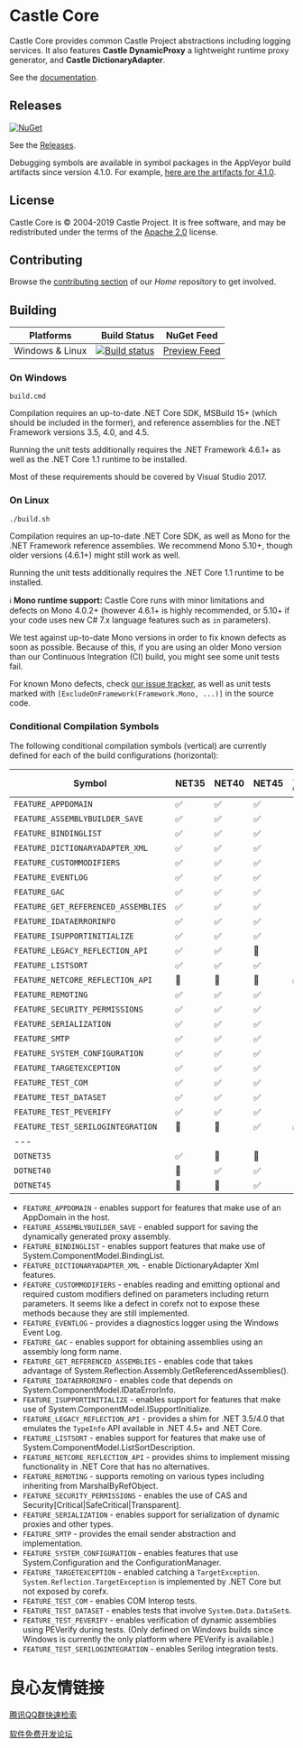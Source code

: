 # Castle Core

 

Castle Core provides common Castle Project abstractions including logging services. It also features **Castle DynamicProxy** a lightweight runtime proxy generator, and **Castle DictionaryAdapter**.

See the [documentation](docs/README.md).

## Releases

[![NuGet](https://img.shields.io/nuget/v/Castle.Core.svg)](https://www.nuget.org/packages/Castle.Core/)

See the [Releases](https://github.com/castleproject/Core/releases).

Debugging symbols are available in symbol packages in the AppVeyor build artifacts since version 4.1.0. For example, [here are the artifacts for 4.1.0](https://ci.appveyor.com/project/castleproject/core/build/4.1.0/artifacts).

## License

Castle Core is &copy; 2004-2019 Castle Project. It is free software, and may be redistributed under the terms of the [Apache 2.0](http://opensource.org/licenses/Apache-2.0) license.

## Contributing

Browse the [contributing section](https://github.com/castleproject/Home#its-community-driven) of our _Home_ repository to get involved.

## Building

| Platforms       | Build Status | NuGet Feed |
|-----------------|-------------:|------------|
| Windows & Linux | [![Build status](https://ci.appveyor.com/api/projects/status/49a6i0ydiku56r5b/branch/master?svg=true)](https://ci.appveyor.com/project/castleproject/core/branch/master) | [Preview Feed](https://ci.appveyor.com/nuget/core-0mhe40ifodk8)

### On Windows

```
build.cmd
```

Compilation requires an up-to-date .NET Core SDK, MSBuild 15+ (which should be included in the former), and reference assemblies for the .NET Framework versions 3.5, 4.0, and 4.5.

Running the unit tests additionally requires the .NET Framework 4.6.1+ as well as the .NET Core 1.1 runtime to be installed.

Most of these requirements should be covered by Visual Studio 2017.

### On Linux

```
./build.sh
```

Compilation requires an up-to-date .NET Core SDK, as well as Mono for the .NET Framework reference assemblies. We recommend Mono 5.10+, though older versions (4.6.1+) might still work as well.

Running the unit tests additionally requires the .NET Core 1.1 runtime to be installed.

:information_source: **Mono runtime support:** Castle Core runs with minor limitations and defects on Mono 4.0.2+ (however 4.6.1+ is highly recommended, or 5.10+ if your code uses new C# 7.x language features such as `in` parameters).

We test against up-to-date Mono versions in order to fix known defects as soon as possible. Because of this, if you are using an older Mono version than our Continuous Integration (CI) build, you might see some unit tests fail.

For known Mono defects, check [our issue tracker](https://github.com/castleproject/Core/issues?utf8=%E2%9C%93&q=is%3Aissue%20is%3Aopen%20mono), as well as unit tests marked with `[ExcludeOnFramework(Framework.Mono, ...)]` in the source code.

### Conditional Compilation Symbols

The following conditional compilation symbols (vertical) are currently defined for each of the build configurations (horizontal):

Symbol                              | NET35              | NET40              | NET45              | .NET Core
----------------------------------- | ------------------ | ------------------ | ------------------ | ------------------
`FEATURE_APPDOMAIN`                 | :white_check_mark: | :white_check_mark: | :white_check_mark: | :no_entry_sign:
`FEATURE_ASSEMBLYBUILDER_SAVE`      | :white_check_mark: | :white_check_mark: | :white_check_mark: | :no_entry_sign:
`FEATURE_BINDINGLIST`               | :white_check_mark: | :white_check_mark: | :white_check_mark: | :no_entry_sign:
`FEATURE_DICTIONARYADAPTER_XML`     | :white_check_mark: | :white_check_mark: | :white_check_mark: | :no_entry_sign:
`FEATURE_CUSTOMMODIFIERS`           | :white_check_mark: | :white_check_mark: | :white_check_mark: | :no_entry_sign:
`FEATURE_EVENTLOG`                  | :white_check_mark: | :white_check_mark: | :white_check_mark: | :no_entry_sign:
`FEATURE_GAC`                       | :white_check_mark: | :white_check_mark: | :white_check_mark: | :no_entry_sign:
`FEATURE_GET_REFERENCED_ASSEMBLIES` | :white_check_mark: | :white_check_mark: | :white_check_mark: | :no_entry_sign:
`FEATURE_IDATAERRORINFO`            | :white_check_mark: | :white_check_mark: | :white_check_mark: | :no_entry_sign:
`FEATURE_ISUPPORTINITIALIZE`        | :white_check_mark: | :white_check_mark: | :white_check_mark: | :no_entry_sign:
`FEATURE_LEGACY_REFLECTION_API`     | :white_check_mark: | :white_check_mark: | :no_entry_sign:    | :no_entry_sign:
`FEATURE_LISTSORT`                  | :white_check_mark: | :white_check_mark: | :white_check_mark: | :no_entry_sign:
`FEATURE_NETCORE_REFLECTION_API`    | :no_entry_sign:    | :no_entry_sign:    | :no_entry_sign:    | :white_check_mark:
`FEATURE_REMOTING`                  | :white_check_mark: | :white_check_mark: | :white_check_mark: | :no_entry_sign:
`FEATURE_SECURITY_PERMISSIONS`      | :white_check_mark: | :white_check_mark: | :white_check_mark: | :no_entry_sign:
`FEATURE_SERIALIZATION`             | :white_check_mark: | :white_check_mark: | :white_check_mark: | :no_entry_sign:
`FEATURE_SMTP`                      | :white_check_mark: | :white_check_mark: | :white_check_mark: | :no_entry_sign:
`FEATURE_SYSTEM_CONFIGURATION`      | :white_check_mark: | :white_check_mark: | :white_check_mark: | :no_entry_sign:
`FEATURE_TARGETEXCEPTION`           | :white_check_mark: | :white_check_mark: | :white_check_mark: | :no_entry_sign:
`FEATURE_TEST_COM`                  | :white_check_mark: | :white_check_mark: | :white_check_mark: | :no_entry_sign:
`FEATURE_TEST_DATASET`              | :white_check_mark: | :white_check_mark: | :white_check_mark: | :no_entry_sign:
`FEATURE_TEST_PEVERIFY`                  | :white_check_mark:    | :white_check_mark:    | :white_check_mark:    | :no_entry_sign:
`FEATURE_TEST_SERILOGINTEGRATION`   | :no_entry_sign:    | :no_entry_sign:    | :white_check_mark: | :white_check_mark:
---                                 |                    |                    |                    | 
`DOTNET35`                          | :white_check_mark: | :no_entry_sign:    | :no_entry_sign:    | :no_entry_sign:
`DOTNET40`                          | :no_entry_sign:    | :white_check_mark: | :white_check_mark: | :no_entry_sign:
`DOTNET45`                          | :no_entry_sign:    | :no_entry_sign:    | :white_check_mark: | :no_entry_sign:

* `FEATURE_APPDOMAIN` - enables support for features that make use of an AppDomain in the host.
* `FEATURE_ASSEMBLYBUILDER_SAVE` - enabled support for saving the dynamically generated proxy assembly.
* `FEATURE_BINDINGLIST` - enables support features that make use of System.ComponentModel.BindingList.
* `FEATURE_DICTIONARYADAPTER_XML` - enable DictionaryAdapter Xml features.
* `FEATURE_CUSTOMMODIFIERS` - enables reading and emitting optional and required custom modifiers defined on parameters including return parameters. It seems like a defect in corefx not to expose these methods because they are still implemented.
* `FEATURE_EVENTLOG` - provides a diagnostics logger using the Windows Event Log.
* `FEATURE_GAC` - enables support for obtaining assemblies using an assembly long form name.
* `FEATURE_GET_REFERENCED_ASSEMBLIES` - enables code that takes advantage of System.Reflection.Assembly.GetReferencedAssemblies().
* `FEATURE_IDATAERRORINFO` - enables code that depends on System.ComponentModel.IDataErrorInfo.
* `FEATURE_ISUPPORTINITIALIZE` - enables support for features that make use of System.ComponentModel.ISupportInitialize.
* `FEATURE_LEGACY_REFLECTION_API` - provides a shim for .NET 3.5/4.0 that emulates the `TypeInfo` API available in .NET 4.5+ and .NET Core.
* `FEATURE_LISTSORT` - enables support for features that make use of System.ComponentModel.ListSortDescription.
* `FEATURE_NETCORE_REFLECTION_API` - provides shims to implement missing functionality in .NET Core that has no alternatives.
* `FEATURE_REMOTING` - supports remoting on various types including inheriting from MarshalByRefObject.
* `FEATURE_SECURITY_PERMISSIONS` - enables the use of CAS and Security[Critical|SafeCritical|Transparent].
* `FEATURE_SERIALIZATION` - enables support for serialization of dynamic proxies and other types.
* `FEATURE_SMTP` - provides the email sender abstraction and implementation.
* `FEATURE_SYSTEM_CONFIGURATION` - enables features that use System.Configuration and the ConfigurationManager.
* `FEATURE_TARGETEXCEPTION` - enabled catching a `TargetException`. `System.Reflection.TargetException` is implemented by .NET Core but not exposed by corefx.
* `FEATURE_TEST_COM` - enables COM Interop tests.
* `FEATURE_TEST_DATASET` - enables tests that involve `System.Data.DataSet`s.
* `FEATURE_TEST_PEVERIFY` - enables verification of dynamic assemblies using PEVerify during tests. (Only defined on Windows builds since Windows is currently the only platform where PEVerify is available.)
* `FEATURE_TEST_SERILOGINTEGRATION` - enables Serilog integration tests.


 # 良心友情链接

[腾讯QQ群快速检索](http://u.720life.cn/s/8cf73f7c)

[软件免费开发论坛](http://u.720life.cn/s/bbb01dc0)